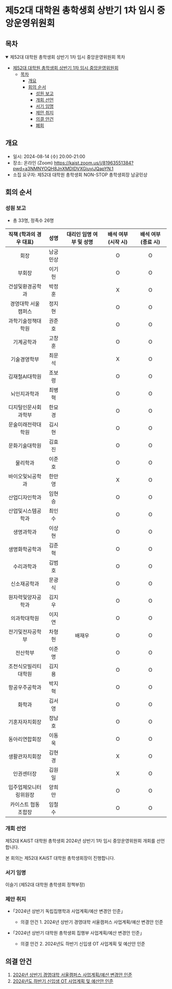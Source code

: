 제52대 대학원 총학생회 상반기 1차 임시 중앙운영위원회 
===

## 목차

<details open>
<summary>제52대 대학원 총학생회 상반기 1차 임시 중앙운영위원회 목차</summary>

- [제52대 대학원 총학생회 상반기 1차 임시 중앙운영위원회](#제52대-대학원-총학생회-상반기-1차-임시-중앙운영위원회)
  - [목차](#목차)
	- [개요](#개요)
	- [회의 순서](#회의-순서)
		- [성원 보고](#성원-보고)
		- [개회 선언](#개회-선언)
		- [서기 임명](#서기-임명)
 		- [제안 취지](#제안-취지)
		- [의결 안건](#의결-안건)
		- [폐회](#폐회)
</details>

## 개요

- 일시: 2024-08-14 (수) 20:00-21:00
- 장소: 온라인 (Zoom) https://kaist.zoom.us/j/81963551384?pwd=a3NMNYOQH8JnXMDIDVXGiuyiJQapYN.1
- 소집 요구자: 제52대 대학원 총학생회 NON-STOP 총학생회장 남궁민상

## 회의 순서
### 성원 보고
- 총 33명, 정족수 26명

| 직책 (학과의 경우 대표) | 성명 | 대리인 임명 여부 및 성명 | 배석 여부 (시작 시) | 배석 여부 (종료 시) |
|:---:|:---:|:---:|:---:|:---:|
| 회장 | 남궁민상 |   |  O | O  |
| 부회장 | 이기헌 |   |  O |  O |
| 건설및환경공학과 | 박정훈 |   | X  | O  |
| 경영대학 서울캠퍼스 | 정지현 |   |  O |  O |
| 과학기술정책대학원 | 권준호 |   |  O | O  |
| 기계공학과 | 고창훈 |   |  O | O  |
| 기술경영학부 | 최문석 |   | X  | O  |
| 김재철AI대학원 | 조보령 |   | O  | O  |
| 뇌인지과학과 | 최병혁 |   |  O | O  |
| 디지털인문사회과학부 | 한묘경 |   | O  | O  |
| 문술미래전략대학원 | 김시현 |   | O  | O  |
| 문화기술대학원 | 김효진 |   | O  | O  |
| 물리학과 | 이준호 |   | O  | O  |
| 바이오및뇌공학과 | 한만영 |   | X  | O  |
| 산업디자인학과 | 임현승 |   |  O | O  |
| 산업및시스템공학과 | 최인수 |   | O  |  O |
| 생명과학과 | 이상현 |   |  O | O  |
| 생명화학공학과 | 김준혁 |   | O  | O  |
| 수리과학과 | 김범호 |   |  O |  O |
| 신소재공학과 | 문광식 |   |  O |  O |
| 원자력및양자공학과 | 김지우 |   | O  | O  |
| 의과학대학원 | 이지연 |   | O  |  O | 
| 전기및전자공학부 | 차형헌 | 배재우 | O  |  O |
| 전산학부 | 이준명 |   |  O |  O |
| 조천식모빌리티대학원 | 김지용 |   |  O | O  |
| 항공우주공학과 | 박지혁 |   |  O | O  | 
| 화학과 | 김서영 |   | O  |  O |
| 기혼자자치회장 | 정남호 |   | O  | O  |
| 동아리연합회장 | 이동욱 |   |  O |  O |
| 생활관자치회장 | 김현경 |   |  X |  O |
| 인권센터장 | 김원일 |   | X  |  O |
| 입주업체모니터링위원장 | 양희만 |   |  O |  O |
| 카이스트 협동조합장 | 임철수 |   | O  | O  |

### 개회 선언
제52대 KAIST 대학원 총학생회 2024년 상반기 1차 임시 중앙운영위원회 개회를 선언합니다. 

본 회의는 제52대 KAIST 대학원 총학생회장이 진행합니다.

### 서기 임명
이슬기 (제52대 대학원 총학생회 정책부장) 

### 제안 취지
    
- ｢2024년 상반기 독립집행학과 사업계획/예산 변경안 인준｣
    - 의결 안건 1. 2024년 상반기 경영대학 서울캠퍼스 사업계획/예산 변경안 인준

- ｢2024년 상반기 대학원 총학생회 집행부 사업계획/예산 변경안 인준｣
    - 의결 안건 2. 2024년도 하반기 신입생 OT 사업계획 및 예산안 인준

## 의결 안건

1. [2024년 상반기 경영대학 서울캠퍼스 사업계획/예산 변경안 인준](의결안건/의결1.md) 
2. [2024년도 하반기 신입생 OT 사업계획 및 예산안 인준](의결안건/하반기_새내기OT.md)
